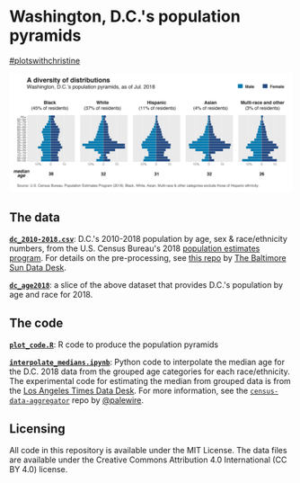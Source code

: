 # Washington, D.C.'s population pyramids

[#plotswithchristine](https://twitter.com/search?f=tweets&vertical=default&q=%23plotswithchristine&src=typd)

![image](plot.png)

## The data

**[`dc_2010-2018.csv`](https://github.com/underthecurve/dc-pyramid-plots/blob/master/dc_2010_2018.csv)**: D.C.'s 2010-2018 population by age, sex & race/ethnicity numbers, from the U.S. Census Bureau's 2018 [population estimates program](https://www.census.gov/data/tables/time-series/demo/popest/2010s-counties-detail.html). For details on the pre-processing, see [this repo](https://github.com/baltimore-sun-data/population-estimates-race-2018) by [The Baltimore Sun Data Desk](https://github.com/baltimore-sun-data).

**[`dc_age2018`](https://github.com/underthecurve/dc-pyramid-plots/blob/master/dc_age2018.csv)**: a slice of the above dataset that provides D.C.'s population by age and race for 2018.

## The code

**[`plot_code.R`](https://github.com/underthecurve/dc-pyramid-plots/blob/master/plot_code.R)**: R code to produce the population pyramids

**[`interpolate_medians.ipynb`](https://nbviewer.jupyter.org/github/underthecurve/dc-pyramid-plots/blob/master/interpolate_medians.ipynb)**: Python code to interpolate the median age for the D.C. 2018 data from the grouped age categories for each race/ethnicity. The experimental code for estimating the median from grouped data is from the [Los Angeles Times Data Desk](https://github.com/datadesk). For more information, see the [`census-data-aggregator`](https://github.com/datadesk/census-data-aggregator) repo by [@palewire](https://github.com/palewire).

## Licensing

All code in this repository is available under the MIT License. The data files are available under the Creative Commons Attribution 4.0 International (CC BY 4.0) license.